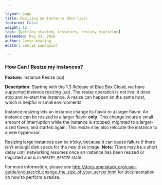 ```yaml
---

layout: page
title: Resizing an Instance (Non-live)
featured: False
weight: 12
tags: [getting started, instances, resize, migration]
dateAdded: May 23, 2016
author: Jesse Keating
editor: Leslie Lundquist

---
```


### How Can I Resize my Instances?

**Feature:** Instance Resize (up)

**Description:** Starting with the 1.3 Release of Blue Box Cloud, we have supported instance resizing (up). The resize operation is not live: it _does_ stop and re-start the instance. A resize can happen on the same host, which is helpful in small environments.

Instance resizing lets an instance change its flavor to a larger flavor. An instance can be resized to a larger flavor **only**. This change incurs a small amount of interruption while the instance is stopped, migrated to a larger-sized flavor, and started again. This resize may also relocate the instance to a new hypervisor.  

Resizing large instances can be tricky, because it can cause failure if there isn’t enough disk space for the new disk image. 
**Note:** There may be a short delay until networking resumes once an instance has been resized or migrated and is in `VERIFY_RESIZE` state.

For more information, please see http://docs.openstack.org/user-guide/enduser/cli_change_the_size_of_your_server.html for documentation on how to perform a resize.
